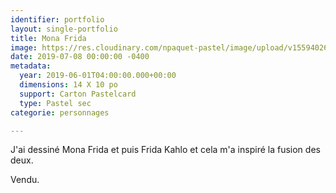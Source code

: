 ```yaml
---
identifier: portfolio
layout: single-portfolio
title: Mona Frida
image: https://res.cloudinary.com/npaquet-pastel/image/upload/v1559402607/Mona%20Frida%202019%20pastel.jpg
date: 2019-07-08 00:00:00 -0400
metadata:
  year: 2019-06-01T04:00:00.000+00:00
  dimensions: 14 X 10 po
  support: Carton Pastelcard
  type: Pastel sec
categorie: personnages

---
```

J'ai dessiné Mona Frida et puis Frida Kahlo et cela m'a inspiré la fusion des deux. 

Vendu.